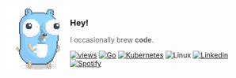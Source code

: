<img align="left" src="./img/gopher_coffee.gif">

### Hey!
> I occasionally brew **code**.

[![views](https://komarev.com/ghpvc/?username=pehlicd&style=flat&color=79D4FD&label=views)](https://github.com/pehlicd)
[![Go](https://img.shields.io/badge/%20-%20?style=social&logo=go)](https://go.dev/)
[![Kubernetes](https://img.shields.io/badge/%20-%20?style=social&logo=kubernetes)](https://kubernetes.io/)
![Linux](https://img.shields.io/badge/%20-%20?style=social&logo=linux)
[![Linkedin](https://img.shields.io/badge/%20-%20?style=social&logo=linkedin)](https://www.linkedin.com/in/furkanpehlivan/)
[![Spotify](https://img.shields.io/badge/%20-%20?style=social&logo=spotify)](https://open.spotify.com/user/21jvuotymjrbi6qc3d4tbtfni?si=b63fe89b3352476e)
